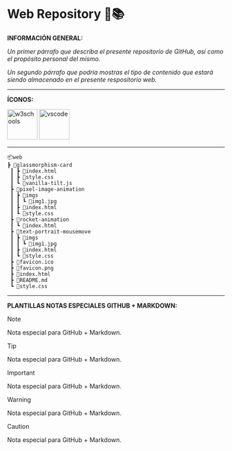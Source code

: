 # Web Repository 🌿📚

**INFORMACIÓN GENERAL:**

*Un primer párrafo que describa el presente repositorio de GitHub, así como el propósito personal del mismo.*

*Un segundo párrafo que podría mostras el tipo de contenido que estará siendo almacenado en el presente respositorio web.*

---

**ÍCONOS:**

<img src="https://vetores.org/d/w3schools.svg" alt="w3schools" height="70"/> <img src="https://code.visualstudio.com/assets/images/code-stable.png" alt="vscode" width="70" height="70"/>

---

```
📦web
┣ 📂glassmorphism-card
 ┃ ┣ 📜index.html
 ┃ ┣ 📜style.css
 ┃ ┗ 📜vanilla-tilt.js
 ┣ 📂pixel-image-animation
 ┃ ┣ 📂imgs
 ┃ ┃ ┗ 📜img1.jpg
 ┃ ┣ 📜index.html
 ┃ ┗ 📜style.css
 ┣ 📂rocket-animation
 ┃ ┗ 📜index.html
 ┣ 📂text-portrait-mousemove
 ┃ ┣ 📂imgs
 ┃ ┃ ┗ 📜img1.jpg
 ┃ ┣ 📜index.html
 ┃ ┗ 📜style.css
 ┣ 📜favicon.ico
 ┣ 📜favicon.png
 ┣ 📜index.html
 ┣ 📜README.md
 ┗ 📜style.css
```

---

**PLANTILLAS NOTAS ESPECIALES GITHUB + MARKDOWN:**

> [!NOTE]
> Nota especial para GitHub + Markdown.

> [!TIP]
> Nota especial para GitHub + Markdown.

> [!IMPORTANT]
> Nota especial para GitHub + Markdown.

> [!WARNING]
> Nota especial para GitHub + Markdown.

> [!CAUTION]
> Nota especial para GitHub + Markdown.
